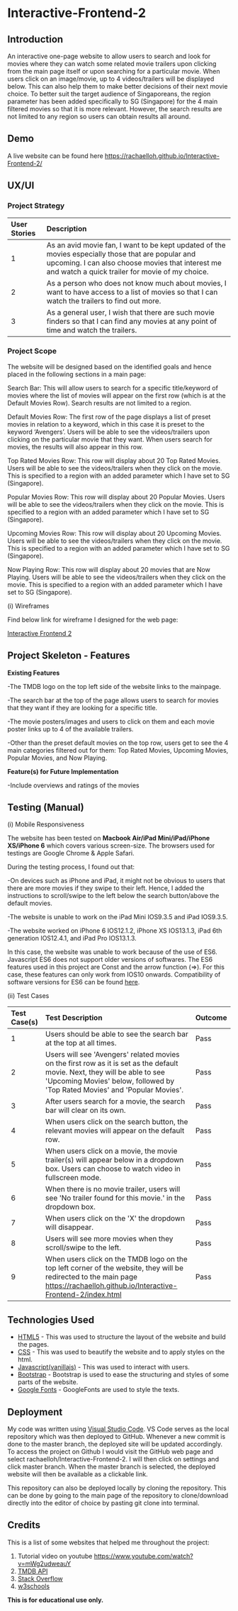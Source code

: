 # Interactive-Frontend-2
## Introduction
An interactive one-page website to allow users to search and look for movies where they can watch some related movie trailers upon clicking from the main page itself or upon searching for a particular movie. When users click on an image/movie, up to 4 videos/trailers will be displayed below. This can also help them to make better decisions of their next movie choice. To better suit the target audience of Singaporeans, the region parameter has been added specifically to SG (Singapore) for the 4 main filtered movies so that it is more relevant. However, the search results are not limited to any region so users can obtain results all around.

## Demo
A live website can be found here https://rachaelloh.github.io/Interactive-Frontend-2/

## UX/UI
### Project Strategy
| User Stories        | Description   |  
| :------------- |:-------------| 
| 1    | As an avid movie fan, I want to be kept updated of the movies especially those that are popular and upcoming. I can also choose movies that interest me and watch a quick trailer for movie of my choice.|
| 2    | As a person who does not know much about movies, I want to have access to a list of movies so that I can watch the trailers to find out more.|
| 3    | As a general user, I wish that there are such movie finders so that I can find any movies at any point of time and watch the trailers. |


### Project Scope
The website will be designed based on the identified goals and hence placed in the following sections in a main page:

Search Bar: This will allow users to search for a specific title/keyword of movies where the list of movies will appear on the first row (which is at the Default Movies Row). Search results are not limited to a region.

Default Movies Row: The first row of the page displays a list of preset movies in relation to a keyword, which in this case it is preset to the keyword ‘Avengers’. Users will be able to see the videos/trailers upon clicking on the particular movie that they want. When users search for movies, the results will also appear in this row. 

Top Rated Movies Row: This row will display about 20 Top Rated Movies. Users will be able to see the videos/trailers when they click on the movie. This is specified to a region with an added parameter which I have set to SG (Singapore).

Popular Movies Row: This row will display about 20 Popular Movies. Users will be able to see the videos/trailers when they click on the movie. This is specified to a region with an added parameter which I have set to SG (Singapore).

Upcoming Movies Row: This row will display about 20 Upcoming Movies. Users will be able to see the videos/trailers when they click on the movie. This is specified to a region with an added parameter which I have set to SG (Singapore).

Now Playing Row: This row will display about 20 movies that are Now Playing. Users will be able to see the videos/trailers when they click on the movie. This is specified to a region with an added parameter which I have set to SG (Singapore).

(i) Wireframes

Find below link for wireframe I designed for the web page:

[Interactive Frontend 2](https://drive.google.com/open?id=1jzXbyl6Co83f-r70i5Xl-CNQWJeU5dkV)

## Project Skeleton - Features
**Existing Features**

-The TMDB logo on the top left side of the website links to the mainpage.

-The search bar at the top of the page allows users to search for movies that they want if they are looking for a specific title.

-The movie posters/images and users to click on them and each movie poster links up to 4 of the available trailers. 

-Other than the preset default movies on the top row, users get to see the 4 main categories filtered out for them: Top Rated Movies, Upcoming Movies, Popular Movies, and Now Playing.

**Feature(s) for Future Implementation**

-Include overviews and ratings of the movies

## Testing (Manual)
(i) Mobile Responsiveness

The website has been tested on **Macbook Air/iPad Mini/iPad/iPhone XS/iPhone 6** which covers various screen-size. The browsers used for testings are Google Chrome & Apple Safari.

During the testing process, I found out that:

-On devices such as iPhone and iPad, it might not be obvious to users that there are more movies if they swipe to their left. Hence, I added the instructions to scroll/swipe to the left below the search button/above the default movies.

-The website is unable to work on the iPad Mini IOS9.3.5 and iPad IOS9.3.5.

-The website worked on iPhone 6 IOS12.1.2, iPhone XS IOS13.1.3, iPad  6th  generation IOS12.4.1, and iPad Pro IOS13.1.3.

In this case, the website was unable to work because of the use of ES6. Javascript ES6 does not support older versions of softwares. The ES6 features used in this project are Const and the arrow function (=>). For this case, these features can only work from IOS10 onwards. Compatibility of software versions for ES6 can be found [here](https://caniuse.com/#search=es6).


(ii) Test Cases

| Test Case(s)      | Test Description   | Outcome | 
| :------------- |:-------------| :-------------| 
| 1    | Users should be able to see the search bar at the top at all times. | Pass|
| 2    | Users will see 'Avengers' related movies on the first row as it is set as the default movie. Next, they will be able to see 'Upcoming Movies' below, followed by 'Top Rated Movies' and 'Popular Movies'. | Pass|
| 3    | After users search for a movie, the search bar will clear on its own. | Pass|
| 4    | When users click on the search button, the relevant movies will appear on the default row. | Pass|
| 5    | When users click on a movie, the movie trailer(s) will appear below in a dropdown box. Users can choose to watch video in fullscreen mode.| Pass|
| 6    | When there is no movie trailer, users will see 'No trailer found for this movie.' in the dropdown box. | Pass|
| 7    | When users click on the 'X' the dropdown will disappear. | Pass|
| 8    | Users will see more movies when they scroll/swipe to the left.| Pass|
| 9    | When users click on the TMDB logo on the top left corner of the website, they will be redirected to the main page https://rachaelloh.github.io/Interactive-Frontend-2/index.html | Pass|

## Technologies Used
* [HTML5](https://developer.mozilla.org/en-US/docs/Web/Guide/HTML/HTML5) - This was used to structure the layout of the website and build the pages.
* [CSS](https://developer.mozilla.org/en-US/docs/Web/CSS) - This was used to beautify the website and to apply styles on the html.
* [Javascript(vanillajs)](https://developer.mozilla.org/en-US/docs/Web/JavaScript) - This was used to interact with users.
* [Bootstrap](https://getbootstrap.com) - Bootstrap is used to ease the structuring and styles of some parts of the website.
* [Google Fonts](https://fonts.google.com/) - GoogleFonts are used to style the texts.

## Deployment
My code was written using [Visual Studio Code](https://code.visualstudio.com/). VS Code serves as the local repository which was then deployed to GitHub. Whenever a new commit is done to the master branch, the deployed site will be updated accordingly. To access the project on Github I would visit the GitHub web page and select rachaelloh/Interactive-Frontend-2. I will then click on settings and click master branch. When the master branch is selected, the deployed website will then be available as a clickable link.

This repository can also be deployed locally by cloning the repository. This can be done by going to the main page of the repository to clone/download directly into the editor of choice by pasting git clone into terminal.

## Credits
This is a list of some websites that helped me throughout the project:

1) Tutorial video on youtube https://www.youtube.com/watch?v=mWg2udweauY
2) [TMDB API](https://developers.themoviedb.org/3/getting-started/introduction)
3) [Stack Overflow](https://stackoverflow.com/)
4) [w3schools](www.w3schools.com)


**This is for educational use only.**
